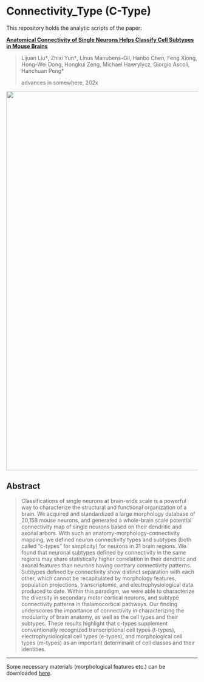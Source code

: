 # Connectivity_Type (C-Type)
This repository holds the analytic scripts of the paper: 

[**Anatomical Connectivity of Single Neurons Helps Classify Cell Subtypes in Mouse Brains**](https://pages.github.com/)

> Lijuan Liu†, Zhixi Yun†, Linus Manubens-Gil, Hanbo Chen, Feng Xiong, Hong-Wei Dong, Hongkui Zeng, Michael Hawrylycz, Giorgio Ascoli, Hanchuan Peng*
> 
> advances in somewhere, 202x

<p align="center">
  <img src="overview.png" width="1000">
</p>

## Abstract

> Classifications of single neurons at brain-wide scale is a powerful way to characterize the structural and functional organization of a brain. We acquired and standardized a large morphology database of 20,158 mouse neurons, and generated a whole-brain scale potential connectivity map of single neurons based on their dendritic and axonal arbors. With such an anatomy-morphology-connectivity mapping, we defined neuron connectivity types and subtypes (both called “c-types” for simplicity) for neurons in 31 brain regions. We found that neuronal subtypes defined by connectivity in the same regions may share statistically higher correlation in their dendritic and axonal features than neurons having contrary connectivity patterns. Subtypes defined by connectivity show distinct separation with each other, which cannot be recapitulated by morphology features, population projections, transcriptomic, and electrophysiological data produced to date. Within this paradigm, we were able to characterize the diversity in secondary motor cortical neurons, and subtype connectivity patterns in thalamocortical pathways. Our finding underscores the importance of connectivity in characterizing the modularity of brain anatomy, as well as the cell types and their subtypes. These results highlight that c-types supplement conventionally recognized transcriptional cell types (t-types), electrophysiological cell types (e-types), and morphological cell types (m-types) as an important determinant of cell classes and their identities.

-------

Some necessary materials (morphological features etc.) can be downloaded [here](https://braintell.org/projects/mousectype/Materials_0516.zip).
